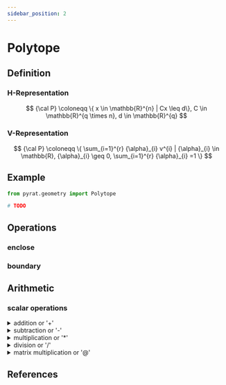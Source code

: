 ```yaml
---
sidebar_position: 2
---
```


# Polytope

## Definition

### H-Representation

$$
{\cal P} \coloneqq \{ x \in \mathbb{R}^{n} | Cx \leq d\}, C \in \mathbb{R}^{q \times n}, d \in \mathbb{R}^{q}
$$

### V-Representation

$$
{\cal P} \coloneqq \{
\sum_{i=1}^{r} {\alpha}_{i} v^{i} | {\alpha}_{i} \in \mathbb{R}, {\alpha}_{i} \geq 0, \sum_{i=1}^{r} {\alpha}_{i}
=1
\}
$$

## Example

```python
from pyrat.geometry import Polytope

# TODO
```

## Operations

### enclose

### boundary

## Arithmetic

### scalar operations

<details>
<summary> addition or '+'</summary>

</details>

<details>
<summary>subtraction or '-'</summary>
</details>

<details>
<summary>multiplication or '*'</summary>
</details>

<details>
<summary>division or '/'</summary>
</details>

<details>
<summary>matrix multiplication or '@'</summary>
</details>

## References